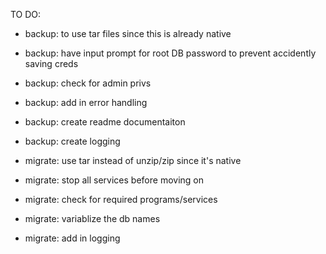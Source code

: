 TO DO:
- backup: to use tar files since this is already native
- backup: have input prompt for root DB password to prevent accidently saving creds
- backup: check for admin privs
- backup: add in error handling
- backup: create readme documentaiton
- backup: create logging

- migrate: use tar instead of unzip/zip since it's native
- migrate: stop all services before moving on
- migrate: check for required programs/services
- migrate: variablize the db names
- migrate: add in logging

